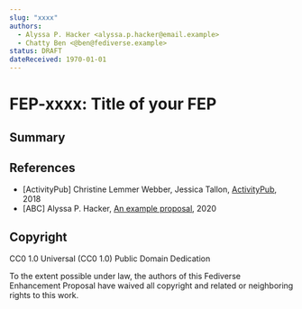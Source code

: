 ```yaml
---
slug: "xxxx"
authors:
  - Alyssa P. Hacker <alyssa.p.hacker@email.example>
  - Chatty Ben <@ben@fediverse.example>
status: DRAFT
dateReceived: 1970-01-01
---
```

# FEP-xxxx: Title of your FEP


## Summary

<!-- A short summary (no more than 200 words) of the proposal. -->


## References

- [ActivityPub] Christine Lemmer Webber, Jessica Tallon, [ActivityPub](https://www.w3.org/TR/activitypub/), 2018
- [ABC] Alyssa P. Hacker, [An example proposal](http://abc.example/abc.html), 2020


## Copyright

CC0 1.0 Universal (CC0 1.0) Public Domain Dedication

To the extent possible under law, the authors of this Fediverse Enhancement Proposal have waived all copyright and related or neighboring rights to this work.
